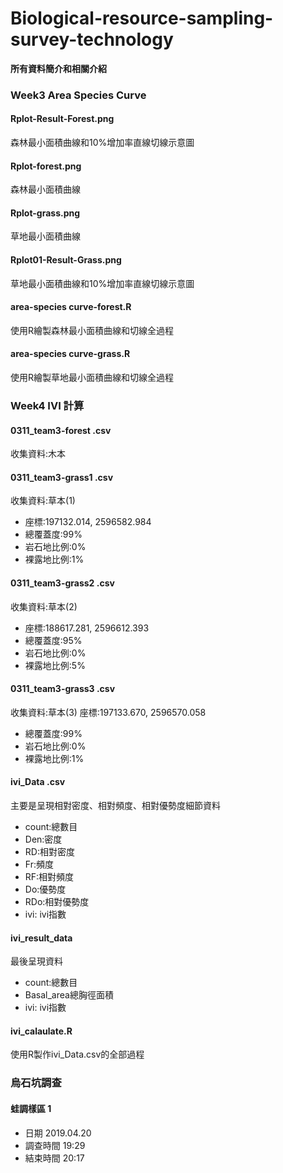 # Biological-resource-sampling-survey-technology

**所有資料簡介和相關介紹**

### Week3 Area Species Curve

#### Rplot-Result-Forest.png	
森林最小面積曲線和10%增加率直線切線示意圖

#### Rplot-forest.png	
森林最小面積曲線

#### Rplot-grass.png	
草地最小面積曲線

#### Rplot01-Result-Grass.png	
草地最小面積曲線和10%增加率直線切線示意圖

#### area-species curve-forest.R
使用R繪製森林最小面積曲線和切線全過程

#### area-species curve-grass.R
使用R繪製草地最小面積曲線和切線全過程

### Week4 IVI 計算

#### 0311_team3-forest .csv
收集資料:木本

#### 0311_team3-grass1 .csv
收集資料:草本(1)
* 座標:197132.014, 2596582.984	
* 總覆蓋度:99%	
* 岩石地比例:0%	
* 裸露地比例:1%	

#### 0311_team3-grass2 .csv
收集資料:草本(2)
* 座標:188617.281, 2596612.393	
* 總覆蓋度:95%	
* 岩石地比例:0%	
* 裸露地比例:5%	

#### 0311_team3-grass3 .csv
收集資料:草本(3)
座標:197133.670, 2596570.058

* 總覆蓋度:99%
* 岩石地比例:0%
* 裸露地比例:1%

#### ivi_Data .csv
主要是呈現相對密度、相對頻度、相對優勢度細節資料
* count:總數目
* Den:密度
* RD:相對密度
* Fr:頻度
* RF:相對頻度
* Do:優勢度
* RDo:相對優勢度
* ivi: ivi指數

#### ivi_result_data
最後呈現資料
* count:總數目
* Basal_area總胸徑面積
* ivi: ivi指數

#### ivi_calaulate.R
使用R製作ivi_Data.csv的全部過程

### 烏石坑調查

#### 蛙調樣區 1
* 日期	2019.04.20
* 調查時間	19:29
* 結束時間	20:17

